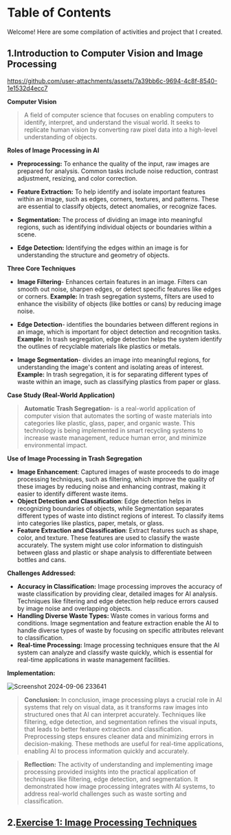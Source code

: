 # Table of Contents

Welcome! Here are some compilation of activities and project that I created.

## 1.Introduction to Computer Vision and Image Processing
https://github.com/user-attachments/assets/7a39bb6c-9694-4c8f-8540-1e1532d4ecc7

**Computer Vision**
> A field of computer science that focuses on enabling computers to identify, interpret, and understand the visual world. It seeks to replicate human vision by converting raw pixel data into a high-level understanding of objects.

**Roles of Image Processing in AI**

- **Preprocessing:** To enhance the quality of the input, raw images are prepared for analysis. Common tasks include noise reduction, contrast adjustment, resizing, and color correction. 

- **Feature Extraction:** To help identify and isolate important features within an image, such as edges, corners, textures, and patterns. These are essential to classify objects, detect anomalies, or recognize faces.

- **Segmentation:** The process of dividing an image into meaningful regions, such as identifying individual objects or boundaries within a scene. 

- **Edge Detection:** Identifying the edges within an image is for understanding the structure and geometry of objects.

**Three Core Techniques**

- **Image Filtering**- Enhances certain features in an image. Filters can smooth out noise, sharpen edges, or detect specific features like edges or corners.
**Example:** In trash segregation systems, filters are used to enhance the visibility of objects (like bottles or cans) by reducing image noise.

- **Edge Detection**- identifies the boundaries between different regions in an image, which is important for object detection and recognition tasks.
**Example:** In trash segregation, edge detection helps the system identify the outlines of recyclable materials like plastics or metals.

- **Image Segmentation**- divides an image into meaningful regions, for understanding the image's content and isolating areas of interest.
**Example:** In trash segregation, it is for separating different types of waste within an image, such as classifying plastics from paper or glass.

**Case Study (Real-World Application)**
>**Automatic Trash Segregation**- is a real-world application of computer vision that automates the sorting of waste materials into categories like plastic, glass, paper, and organic waste. This technology is being implemented in smart recycling systems to increase waste management, reduce human error, and minimize environmental impact.

**Use of Image Processing in Trash Segregation**
- **Image Enhancement**: Captured images of waste proceeds to do image processing techniques, such as filtering, which improve the quality of these images by reducing noise and enhancing contrast, making it easier to identify different waste items.
- **Object Detection and Classification**: Edge detection helps in recognizing boundaries of objects, while Segmentation separates different types of waste into distinct regions of interest. To classify items into categories like plastics, paper, metals, or glass.
- **Feature Extraction and Classification**: Extract features such as shape, color, and texture. These features are used to classify the waste accurately.  The system might use color information to distinguish between glass and plastic or shape analysis to differentiate between bottles and cans.

**Challenges Addressed:**
- **Accuracy in Classification:** Image processing improves the accuracy of waste classification by providing clear, detailed images for AI analysis. Techniques like filtering and edge detection help reduce errors caused by image noise and overlapping objects.
- **Handling Diverse Waste Types:** Waste comes in various forms and conditions. Image segmentation and feature extraction enable the AI to handle diverse types of waste by focusing on specific attributes relevant to classification.
- **Real-time Processing:** Image processing techniques ensure that the AI system can analyze and classify waste quickly, which is essential for real-time applications in waste management facilities.

**Implementation:**




![Screenshot 2024-09-06 233641](https://github.com/user-attachments/assets/f4004f0b-d0e4-427a-b027-cf962b131753)

> **Conclusion:** In conclusion, image processing plays a crucial role in AI systems that rely on visual data, as it transforms raw images into structured ones that AI can interpret accurately. Techniques like filtering, edge detection, and segmentation refines the visual inputs, that leads to better feature extraction and classification. Preprocessing steps ensures cleaner data and minimizing errors in decision-making. These methods are useful for real-time applications, enabling AI to process information quickly and accurately.

> **Reflection:** The activity of understanding and implementing image processing provided insights into the practical application of techniques like filtering, edge detection, and segmentation. It demonstrated how image processing integrates with AI systems, to address real-world challenges such as waste sorting and classification. 

## 2.[Exercise 1: Image Processing Techniques](https://colab.research.google.com/drive/1vpu-mclJDewF94DGSM31ID1e4Gpos4d5#scrollTo=fJGm27XxwOdL)




